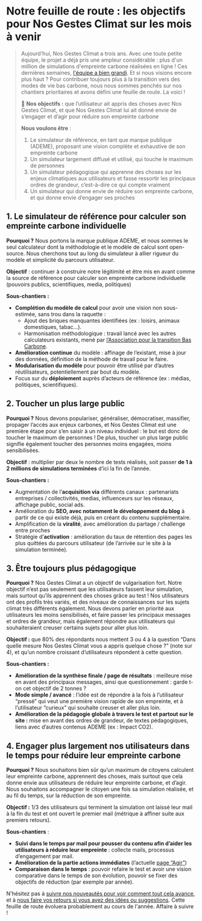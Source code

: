 # Notre feuille de route : les objectifs pour Nos Gestes Climat sur les mois à venir

> Aujourd'hui, Nos Gestes Climat a trois ans. Avec une toute petite équipe, le projet a déjà pris une ampleur considérable : plus d'un million de simulations d'empreinte carbone réalisées en ligne !
> Ces dernières semaines, [l'équipe a bien grandi](https://beta.gouv.fr/startups/nosgestesclimat.html). Et si nous visions encore plus haut ?
> Pour contribuer toujours plus à la transition vers des modes de vie bas carbone, nous nous sommes penchés sur nos chantiers prioritaires et avons défini une feuille de route. La voici !
>
> 📢 **Nos objectifs :** que l’utilisateur ait appris des choses avec Nos Gestes Climat, et que Nos Gestes Climat lui ait donné envie de s’engager et d’agir pour réduire son empreinte carbone
>
> **Nous voulons être** :
>
> 1. Le simulateur de référence, en tant que marque publique (ADEME), proposant une vision complète et exhaustive de son empreinte carbone
> 2. Un simulateur largement diffusé et utilisé, qui touche le maximum de personnes
> 3. Un simulateur pédagogique qui apprenne des choses sur les enjeux climatiques aux utilisateurs et fasse ressortir les principaux ordres de grandeur, c’est-à-dire ce qui compte vraiment
> 4. Un simulateur qui donne envie de réduire son empreinte carbone, et qui donne envie d’engager ses proches

## 1. Le simulateur de référence pour calculer son empreinte carbone individuelle

**Pourquoi ?** Nous portons la marque publique ADEME, et nous sommes le seul calculateur dont la méthodologie et le modèle de calcul sont open-source. Nous cherchons tout au long du simulateur à allier rigueur du modèle et simplicité du parcours utilisateur.

**Objectif** : continuer à construire notre légitimité et être mis en avant comme la source de référence pour calculer son empreinte carbone individuelle (pouvoirs publics, scientifiques, media, politiques)

**Sous-chantiers :**

-   **Complétion du modèle de calcul** pour avoir une vision non sous-estimée, sans trou dans la raquette :
    -   Ajout des briques manquantes identifiées (ex : loisirs, animaux domestiques, tabac…).
    -   Harmonisation méthodologique : travail lancé avec les autres calculateurs existants, mené par [l’Association pour la transition Bas Carbone](https://abc-transitionbascarbone.fr/).
-   **Amélioration continue** du modèle : affinage de l’existant, mise à jour des données, définition de la méthode de travail pour le faire.
-   **Modularisation du modèle** pour pouvoir être utilisé par d’autres réutilisateurs, potentiellement par bout du modèle.
-   Focus sur du **déploiement** auprès d’acteurs de référence (ex : médias, politiques, scientifiques).

## 2. Toucher un plus large public

**Pourquoi ?** Nous devons populariser, généraliser, démocratiser, massifier, propager l’accès aux enjeux carbones, et Nos Gestes Climat est une première étape pour s’en saisir à un niveau individuel : le but est donc de toucher le maximum de personnes ! De plus, toucher un plus large public signifie également toucher des personnes moins engagées, moins sensibilisées.

**Objectif** : multiplier par deux le nombre de tests réalisés, soit passer **de 1 à 2 millions de simulations terminées** d’ici la fin de l’année.

**Sous-chantiers :**

-   Augmentation de l’**acquisition via** différents canaux : partenariats entreprises / collectivités, medias, influenceurs sur les réseaux, affichage public, social ads.
-   Amélioration du **SEO, avec notamment le développement du blog** à partir de ce qui existe déjà, puis en créant du contenu supplémentaire.
-   Amplification de la **viralité**, avec amélioration du partage / challenge entre proches
-   Stratégie d’**activation** : amélioration du taux de rétention des pages les plus quittées du parcours utilisateur (de l’arrivée sur le site à la simulation terminée).

## 3. Être toujours plus pédagogique

**Pourquoi ?** Nos Gestes Climat a un objectif de vulgarisation fort. Notre objectif n’est pas seulement que les utilisateurs fassent leur simulation, mais surtout qu’ils apprennent des choses grâce au test ! Nos utilisateurs ont des profils très variés, et des niveaux de connaissances sur les sujets climat très différents également. Nous devons parler en priorité aux utilisateurs les moins sensibilisés, et faire passer les principaux messages et ordres de grandeur, mais également répondre aux utilisateurs qui souhaiteraient creuser certains sujets pour aller plus loin.

**Objectif :** que 80% des répondants nous mettent 3 ou 4 à la question “Dans quelle mesure Nos Gestes Climat vous a appris quelque chose ?” (note sur 4), et qu’un nombre croissant d’utilisateurs répondent à cette question.

**Sous-chantiers :**

-   **Amélioration de la synthèse finale / page de résultats** : meilleure mise en avant des principaux messages, ainsi que questionnement : garde t-on cet objectif de 2 tonnes ?
-   **Mode simple / avancé** : l’idée est de répondre à la fois à l’utilisateur “pressé” qui veut une première vision rapide de son empreinte, et à l’utilisateur “curieux” qui souhaite creuser et aller plus loin.
-   **Amélioration de la pédagogie globale à travers le test et partout sur le site :** mise en avant des ordres de grandeur, de textes pédagogiques, liens avec d’autres contenus ADEME (ex : Impact CO2).

## 4. Engager plus largement nos utilisateurs dans le temps pour réduire leur empreinte carbone

**Pourquoi ?** Nous souhaitons bien sûr qu’un maximum de citoyens calculent leur empreinte carbone, apprennent des choses, mais surtout que cela donne envie aux utilisateurs de réduire leur empreinte carbone, et d’agir. Nous souhaitons accompagner le citoyen une fois sa simulation réalisée, et au fil du temps, sur la réduction de son empreinte.

**Objectif :** 1/3 des utilisateurs qui terminent la simulation ont laissé leur mail à la fin du test et ont ouvert le premier mail (métrique à affiner suite aux premiers retours).

**Sous-chantiers** :

-   **Suivi dans le temps par mail pour pousser du contenu afin d’aider les utilisateurs à réduire leur empreinte** : collecte mails, processus d’engagement par mail.
-   **Amélioration de la partie actions immédiates** (l’actuelle [page “Agir”](https://nosgestesclimat.fr/actions))
-   **Comparaison** **dans le temps** : pouvoir refaire le test et avoir une vision comparative dans le temps de son évolution, pouvoir se fixer des objectifs de réduction (par exemple par année).

N'hésitez pas à [suivre nos nouveautés pour voir comment tout cela avance](https://nosgestesclimat.fr/nouveaut%C3%A9s), et à [nous faire vos retours si vous avez des idées ou suggestions](https://nosgestesclimat.fr/contact). Cette feuille de route évoluera probablement au cours de l'année. Affaire à suivre !
